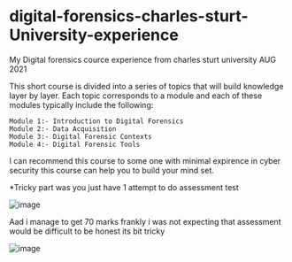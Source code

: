 # digital-forensics-charles-sturt-University-experience
My Digital forensics cource experience from charles sturt university AUG 2021

This short course is divided into a series of topics that will build knowledge layer by layer. Each topic corresponds to a module and each of these modules typically include the following:

    Module 1:- Introduction to Digital Forensics 
    Module 2:- Data Acquisition
    Module 3:- Digital Forensic Contexts
    Module 4:- Digital Forensic Tools

I can recommend this course to some one with minimal expirence in cyber security this course can help you to build your mind set.

*Tricky part was you just have 1 attempt to do assessment test

![image](https://user-images.githubusercontent.com/85233203/132116762-695ceecd-152c-4f67-b92c-d777ec60d7ce.png)

Aad i manage to get 70 marks frankly i was not expecting that assessment would be difficult to be honest its bit tricky  

![image](https://user-images.githubusercontent.com/85233203/132116700-75325560-b289-4197-a201-4a0c0322ed25.png)
